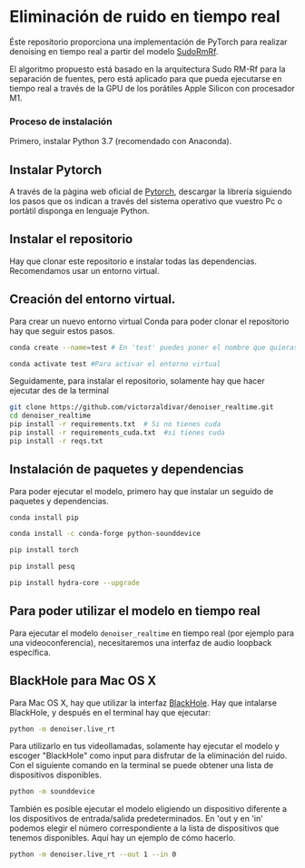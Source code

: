 # Eliminación de ruido en tiempo real

Éste repositorio proporciona una implementación de PyTorch para realizar denoising en tiempo real a partir del modelo [SudoRmRf](https://github.com/etzinis/sudo_rm_rf#pre-trained-models-and-easy-to-use-recipes).

El algoritmo propuesto está basado en la arquitectura Sudo RM-Rf para la separación de fuentes, pero está aplicado para que pueda ejecutarse en tiempo real a través de la GPU de los porátiles Apple Silicon con procesador M1.

### Proceso de instalación 
Primero, instalar Python 3.7 (recomendado con Anaconda).


## Instalar Pytorch 
A través de la pàgina web oficial de [Pytorch](https://pytorch.org/), descargar la librería siguiendo los pasos que os indican a través del sistema operativo que vuestro Pc o portàtil disponga en lenguaje Python. 


## Instalar el repositorio
Hay que clonar este repositorio e instalar todas las dependencias. Recomendamos usar un entorno virtual.


## Creación del entorno virtual. 
Para crear un nuevo entorno virtual Conda para poder clonar el repositorio hay que seguir estos pasos.
```bash
conda create --name=test # En 'test' puedes poner el nombre que quieras del entorno virtual
```
```bash
conda activate test #Para activar el entorno virtual
```


Seguidamente, para instalar el repositorio, solamente hay que hacer ejecutar des de la terminal
```bash
git clone https://github.com/victorzaldivar/denoiser_realtime.git
cd denoiser_realtime
pip install -r requirements.txt  # Si no tienes cuda
pip install -r requirements_cuda.txt  #si tienes cuda
pip install -r reqs.txt
```

## Instalación de paquetes y dependencias
Para poder ejecutar el modelo, primero hay que instalar un seguido de paquetes y dependencias.
```bash
conda install pip
```
```bash
conda install -c conda-forge python-sounddevice
```
```bash
pip install torch
```
```bash
pip install pesq
```
```bash
pip install hydra-core --upgrade
```

## Para poder utilizar el modelo en tiempo real

Para ejecutar el modelo `denoiser_realtime` en tiempo real (por ejemplo para una videoconferencia), necesitaremos una interfaz de audio loopback específica.

## BlackHole para Mac OS X

Para Mac OS X, hay que utilizar la interfaz [BlackHole](https://existential.audio/blackhole/).
Hay que intalarse BlackHole, y después en el terminal hay que ejecutar:

```bash
python -m denoiser.live_rt
```

Para utilizarlo en tus videollamadas, solamente hay ejecutar el modelo y escoger "BlackHole" como input para disfrutar de la eliminación del ruido. Con el siguiente comando en la terminal se puede obtener una lista de dispositivos disponibles. 

```bash
python -m sounddevice
```

También es posible ejecutar el modelo eligiendo un dispositivo diferente a los dispositivos de entrada/salida predeterminados. En 'out y en 'in' podemos elegir el número correspondiente a la lista de dispositivos que tenemos disponibles. Aquí hay un ejemplo de cómo hacerlo.
```bash
python -m denoiser.live_rt --out 1 --in 0
```


